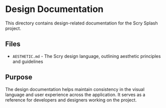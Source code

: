 # Design Documentation

This directory contains design-related documentation for the Scry Splash project.

## Files

- `AESTHETIC.md` - The Scry design language, outlining aesthetic principles and guidelines

## Purpose

The design documentation helps maintain consistency in the visual language and user experience across the application. It serves as a reference for developers and designers working on the project.
